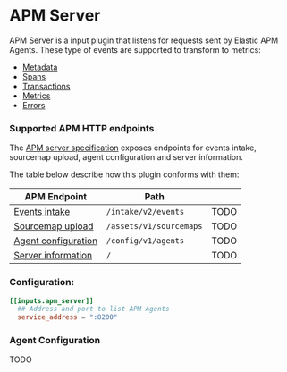# APM Server

APM Server is a input plugin that listens for requests sent by Elastic APM Agents. 
These type of events are supported to transform to metrics:

* [Metadata][datamodel_metadata]
* [Spans][datamodel_spans]
* [Transactions][datamodel_transactions]
* [Metrics][datamodel_metrics]
* [Errors][datamodel_errors]

### Supported APM HTTP endpoints
The [APM server specification][apm_endpoints] exposes endpoints for events intake, sourcemap upload, agent configuration and server information. 

The table below describe how this plugin conforms with them:

| APM Endpoint                                          | Path                      |       |
|-------------------------------------------------------|---------------------------|-------|
| [Events intake][endpoint_events_intake]               | `/intake/v2/events`       | TODO  |
| [Sourcemap upload][endpoint_sourcemap_upload]         | `/assets/v1/sourcemaps`   | TODO  |
| [Agent configuration][endpoint_agent_configuration]   | `/config/v1/agents`       | TODO  |
| [Server information][endpoint_server_information]     | `/`                       | TODO  |

### Configuration:

```toml
[[inputs.apm_server]]
  ## Address and port to list APM Agents
  service_address = ":8200"
```

### Agent Configuration
TODO

[datamodel_metadata]: https://www.elastic.co/guide/en/apm/get-started/7.6/metadata.html
[datamodel_spans]: https://www.elastic.co/guide/en/apm/get-started/current/transaction-spans.html
[datamodel_transactions]: https://www.elastic.co/guide/en/apm/get-started/current/transactions.html
[datamodel_metrics]: https://www.elastic.co/guide/en/apm/get-started/current/metrics.html
[datamodel_errors]: https://www.elastic.co/guide/en/apm/get-started/current/errors.html
[apm_endpoints]: https://www.elastic.co/guide/en/apm/server/current/intake-api.html
[endpoint_events_intake]: https://www.elastic.co/guide/en/apm/server/current/events-api.html
[endpoint_sourcemap_upload]: https://www.elastic.co/guide/en/apm/server/current/sourcemap-api.html
[endpoint_agent_configuration]: https://www.elastic.co/guide/en/apm/server/current/agent-configuration-api.html
[endpoint_server_information]: https://www.elastic.co/guide/en/apm/server/current/server-info.html
